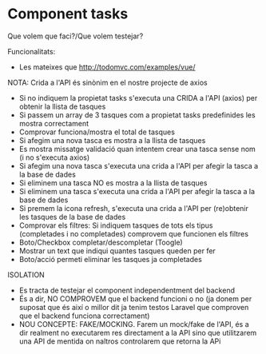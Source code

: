 # Component tasks

Que volem que faci?/Que volem testejar?

Funcionalitats:
- Les mateixes que http://todomvc.com/examples/vue/

NOTA: Crida a l'API és sinònim en el nostre projecte de axios

- Si no indiquem la propietat tasks s'executa una CRIDA a l'API (axios)
per obtenir la llista de tasques
- Si passem un array de 3 tasques com a propietat tasks predefinides les mostra correctament
- Comprovar funciona/mostra el total de tasques
- Si afegim una nova tasca es mostra a la llista de tasques
- Es mostra missatge validació quan intentem crear una tasca sense nom (i no s'executa axios)
- Si afegim una nova tasca s'executa una crida a l'API per afegir la tasca a la base de dades
- Si eliminem una tasca NO es mostra a la llista de tasques
- Si eliminem una tasca s'executa una crida a l'API per afegir la tasca a la base de dades
- Si premem la icona refresh, s'executa una crida a l'API per (re)obtenir les tasques de la base de dades
- Comprovar els filtres: Si indiquem tasques de tots els tipus (completades i no completades) comprovem que funcionen
els filtres
- Boto/Checkbox completar/descompletar (Toogle)
- Mostrar un text que indiqui quantes tasques queden per fer
- Boto/acció permeti eliminar les tasques ja completades

ISOLATION
- Es tracta de testejar el component independentment del backend
- És a dir, NO COMPROVEM que el backend funcioni o no (ja donem per suposat que és així o millor dit ja tenim testos 
Laravel que comproven que el backend funciona correctament)
- NOU CONCEPTE: FAKE/MOCKING. Farem un mock/fake de l'API, és a dir realment no executarem res directament a la API
sino que utilitzarem una API de mentida on naltros controlarem que retorna la APi
